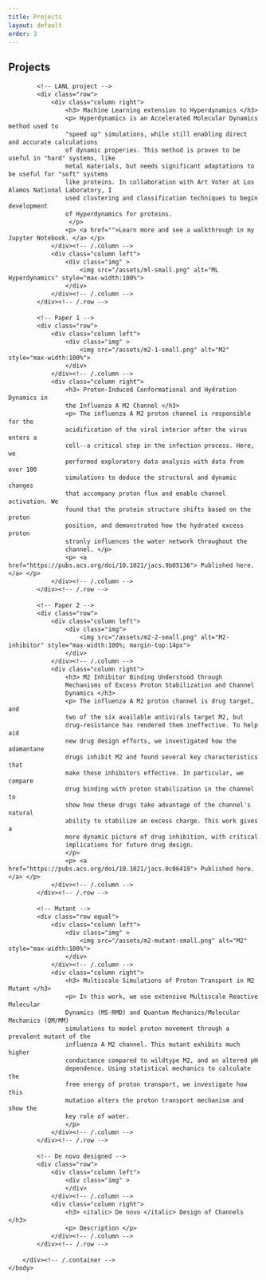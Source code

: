 ```yaml
---
title: Projects
layout: default
order: 3
---
```


<html>
    <h2> Projects </h2>
    <body>
        <div class="container">

            <!-- LANL project -->
            <div class="row">
                <div class="column right">
                    <h3> Machine Learning extension to Hyperdynamics </h3>
                    <p> Hyperdynamics is an Accelerated Molecular Dynamics method used to
                    "speed up" simulations, while still enabling direct and accurate calculations
                    of dynamic properies. This method is proven to be useful in "hard" systems, like
                    metal materials, but needs significant adaptations to be useful for "soft" systems
                    like proteins. In collaboration with Art Voter at Los Alamos National Laboratory, I
                    used clustering and classification techniques to begin development
                    of Hyperdynamics for proteins.
                     </p>
                    <p> <a href="">Learn more and see a walkthrough in my Jupyter Notebook. </a> </p>
                </div><!-- /.column -->
                <div class="column left">
                    <div class="img" >
                        <img src="/assets/ml-small.png" alt="ML Hyperdynamics" style="max-width:100%">
                    </div>
                </div><!-- /.column -->
            </div><!-- /.row -->

            <!-- Paper 1 -->
            <div class="row">
                <div class="column left">
                    <div class="img" >
                        <img src="/assets/m2-1-small.png" alt="M2" style="max-width:100%">
                    </div>
                </div><!-- /.column -->
                <div class="column right">
                    <h3> Proton-Induced Conformational and Hydration Dynamics in
                    the Influenza A M2 Channel </h3>
                    <p> The influenza A M2 proton channel is responsible for the
                    acidification of the viral interior after the virus enters a
                    cell--a critical step in the infection process. Here, we
                    performed exploratory data analysis with data from over 100
                    simulations to deduce the structural and dynamic changes
                    that accompany proton flux and enable channel activation. We
                    found that the protein structure shifts based on the proton
                    position, and demonstrated how the hydrated excess proton
                    stronly influences the water network throughout the
                    channel. </p>
                    <p> <a href="https://pubs.acs.org/doi/10.1021/jacs.9b05136"> Published here. </a> </p>
                </div><!-- /.column -->
            </div><!-- /.row -->

            <!-- Paper 2 -->
            <div class="row">
                <div class="column left">
                    <div class="img">
                        <img src="/assets/m2-2-small.png" alt="M2-inhibitor" style="max-width:100%; margin-top:14px">
                    </div>
                </div><!-- /.column -->
                <div class="column right">
                    <h3> M2 Inhibitor Binding Understood through
                    Mechanisms of Excess Proton Stabilization and Channel
                    Dynamics </h3>
                    <p> The influenza A M2 proton channel is drug target, and
                    two of the six available antivirals target M2, but
                    drug-resistance has rendered them ineffective. To help aid
                    new drug design efforts, we investigated how the adamantane
                    drugs inhibit M2 and found several key characteristics that
                    make these inhibitors effective. In particular, we compare
                    drug binding with proton stabilization in the channel to
                    show how these drugs take advantage of the channel's natural
                    ability to stabilize an excess charge. This work gives a
                    more dynamic picture of drug inhibition, with critical
                    implications for future drug design.
                    </p>
                    <p> <a href="https://pubs.acs.org/doi/10.1021/jacs.0c06419"> Published here. </a> </p>
                </div><!-- /.column -->
            </div><!-- /.row -->

            <!-- Mutant -->
            <div class="row equal">
                <div class="column left">
                    <div class="img" >
                        <img src="/assets/m2-mutant-small.png" alt="M2" style="max-width:100%">
                    </div>
                </div><!-- /.column -->
                <div class="column right">
                    <h3> Multiscale Simulations of Proton Transport in M2 Mutant </h3>
                    <p> In this work, we use extensive Multiscale Reactive Molecular
                    Dynamics (MS-RMD) and Quantum Mechanics/Molecular Mechanics (QM/MM)
                    simulations to model proton movement through a prevalent mutant of the
                    influenza A M2 channel. This mutant exhibits much higher
                    conductance compared to wildtype M2, and an altered pH
                    dependence. Using statistical mechanics to calculate the
                    free energy of proton transport, we investigate how this
                    mutation alters the proton transport mechanism and show the
                    key role of water.
                    </p>
                </div><!-- /.column -->
            </div><!-- /.row -->

            <!-- De novo designed -->
            <div class="row">
                <div class="column left">
                    <div class="img" >
                    </div>
                </div><!-- /.column -->
                <div class="column right">
                    <h3> <italic> De novo </italic> Design of Channels </h3>
                    <p> Description </p>
                </div><!-- /.column -->
            </div><!-- /.row -->

        </div><!-- /.container -->
    </body>
</html>
